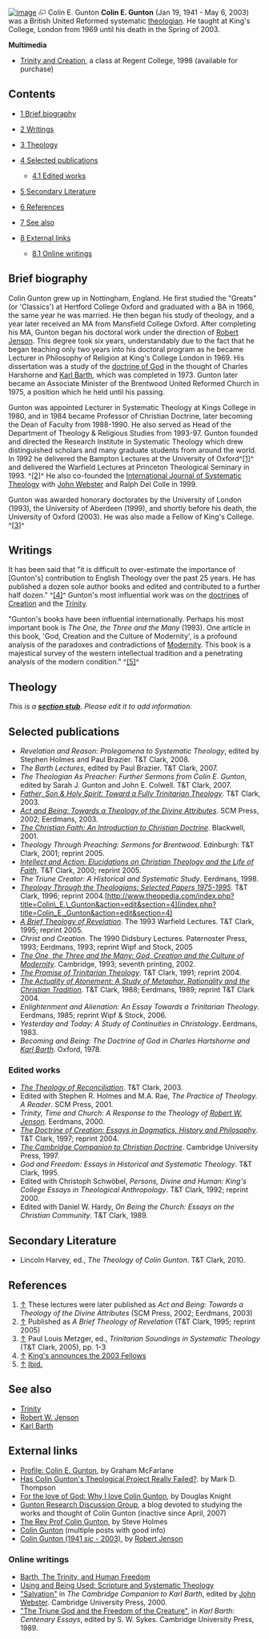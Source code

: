 [![image](images/f/f3/Gunton.jpg)](http://www.theopedia.com/File:Gunton.jpg)
[![image](data:image/png;base64,iVBORw0KGgoAAAANSUhEUgAAAA8AAAALCAAAAACFLIiAAAAAAnRSTlMA/1uRIrUAAABPSURBVAjXY/j///+5vXDwjAHIr26ZAgXZe8H8a/+hoIcw/9nevdVL9+79DuPvzQYZFPUezu8BMZLXgkExnD8HAu6hqv//n+HZVjD4DuUDAKlChD3fj6aPAAAAAElFTkSuQmCC)](http://www.theopedia.com/File:Gunton.jpg "Enlarge")
Colin E. Gunton
**Colin E. Gunton** (Jan 19, 1941 - May 6, 2003) was a British
United Reformed systematic [theologian](Theologian "Theologian").
He taught at King's College, London from 1969 until his death in
the Spring of 2003.

**Multimedia**

-   [Trinity and Creation](http://www.regentaudio.com/trinity_and_creation?category_id=0&search_string=gunton&search_category_id=0),
    a class at Regent College, 1998 (available for purchase)

## Contents

-   [1 Brief biography](#Brief_biography)
-   [2 Writings](#Writings)
-   [3 Theology](#Theology)
-   [4 Selected publications](#Selected_publications)
    -   [4.1 Edited works](#Edited_works)

-   [5 Secondary Literature](#Secondary_Literature)
-   [6 References](#References)
-   [7 See also](#See_also)
-   [8 External links](#External_links)
    -   [8.1 Online writings](#Online_writings)


## Brief biography

Colin Gunton grew up in Nottingham, England. He first studied the
"Greats" (or 'Classics') at Hertford College Oxford and graduated
with a BA in 1966, the same year he was married. He then began his
study of theology, and a year later received an MA from Mansfield
College Oxford. After completing his MA, Gunton began his doctoral
work under the direction of
[Robert Jenson](Robert_Jenson "Robert Jenson"). This degree took
six years, understandably due to the fact that he began teaching
only two years into his doctoral program as he became Lecturer in
Philosophy of Religion at King's College London in 1969. His
dissertation was a study of the [doctrine of God](God "God") in the
thought of Charles Harshorne and
[Karl Barth](Karl_Barth "Karl Barth"), which was completed in 1973.
Gunton later became an Associate Minister of the Brentwood United
Reformed Church in 1975, a position which he held until his
passing.

Gunton was appointed Lecturer in Systematic Theology at Kings
College in 1980, and in 1984 became Professor of Christian
Doctrine, later becoming the Dean of Faculty from 1988-1990. He
also served as Head of the Department of Theology & Religious
Studies from 1993-97. Gunton founded and directed the Research
Institute in Systematic Theology which drew distinguished scholars
and many graduate students from around the world. In 1992 he
delivered the Bampton Lectures at the University of
Oxford^[[1]](#note-0)^ and delivered the Warfield Lectures at
Princeton Theological Seminary in 1993. ^[[2]](#note-1)^ He also
co-founded the
[International Journal of Systematic Theology](http://www.blackwellpublishing.com/journal.asp?ref=1463-1652)
with [John Webster](John_Webster "John Webster") and Ralph Del
Colle in 1999.

Gunton was awarded honorary doctorates by the University of London
(1993), the University of Aberdeen (1999), and shortly before his
death, the University of Oxford (2003). He was also made a Fellow
of King's College. ^[[3]](#note-2)^

## Writings

It has been said that "it is difficult to over-estimate the
importance of [Gunton's] contribution to English Theology over the
past 25 years. He has published a dozen sole author books and
edited and contributed to a further half dozen." ^[[4]](#note-3)^
Gunton's most influential work was on the
[doctrines](Doctrine "Doctrine") of [Creation](Creation "Creation")
and the [Trinity](Trinity "Trinity").

"Gunton's books have been influential internationally. Perhaps his
most important book is *The One, the Three and the Many* (1993).
One article in this book, 'God, Creation and the Culture of
Modernity', is a profound analysis of the paradoxes and
contradictions of [Modernity](Modernism "Modernism"). This book is
a majestical survey of the western intellectual tradition and a
penetrating analysis of the modern condition." ^[[5]](#note-4)^

## Theology

*This is a **[section stub](http://www.theopedia.com/Category:Theopedia_sectionstubs "Category:Theopedia sectionstubs")**. Please edit it to add information.*
## Selected publications

-   *Revelation and Reason: Prolegomena to Systematic Theology*,
    edited by Stephen Holmes and Paul Brazier. T&T Clark, 2008.
-   *The Barth Lectures*, edited by Paul Brazier. T&T Clark, 2007.
-   *The Theologian As Preacher: Further Sermons from Colin E. Gunton*,
    edited by Sarah J. Gunton and John E. Colwell. T&T Clark, 2007.
-   *[Father, Son & Holy Spirit: Toward a Fully Trinitarian Theology](http://www.google.com/books?id=Pm1N7NoBnHkC&printsec=frontcover#PPR7,M1)*.
    T&T Clark, 2003.
-   *[Act and Being: Towards a Theology of the Divine Attributes](http://www.google.com/books?id=75GR3MGyJ3QC&printsec=frontcover)*.
    SCM Press, 2002; Eerdmans, 2003.
-   *[The Christian Faith: An Introduction to Christian Doctrine](http://www.google.com/books?id=yqr1eO7g6zEC&printsec=frontcover)*.
    Blackwell, 2001.
-   *Theology Through Preaching: Sermons for Brentwood*. Edinburgh:
    T&T Clark, 2001; reprint 2005.
-   *[Intellect and Action: Elucidations on Christian Theology and the Life of Faith](http://www.google.com/books?id=joGpsX8OnE4C&printsec=frontcover)*.
    T&T Clark, 2000; reprint 2005.
-   *The Triune Creator: A Historical and Systematic Study*.
    Eerdmans, 1998.
-   *[Theology Through the Theologians: Selected Papers 1975-1995](http://www.google.com/books?id=eLCp--LUdDEC&printsec=frontcover#PPP1,M1)*.
    T&T Clark, 1996; reprint
    2004.[http://www.theopedia.com/index.php?title=Colin\_E.\_Gunton&action=edit&section=4](index.php?title=Colin_E._Gunton&action=edit&section=4)
-   *[A Brief Theology of Revelation](http://www.google.com/books?id=xW2mnnPrg-YC&printsec=frontcover)*.
    The 1993 Warfield Lectures. T&T Clark, 1995; reprint 2005.
-   *Christ and Creation*. The 1990 Didsbury Lectures. Paternoster
    Press, 1993; Eerdmans, 1993; reprint Wipf and Stock, 2005
-   *[The One, the Three and the Many: God, Creation and the Culture of Modernity](http://www.google.com/books?id=t0Khr9wkgmoC&printsec=frontcover)*.
    Cambridge, 1993; seventh printing, 2002.
-   *[The Promise of Trinitarian Theology](http://www.google.com/books?id=8NuMl9UhKHkC&printsec=frontcover)*.
    T&T Clark, 1991; reprint 2004.
-   *[The Actuality of Atonement: A Study of Metaphor, Rationality and the Christian Tradition](http://www.google.com/books?id=1PJtY1WUN7kC&printsec=frontcover)*.
    T&T Clark, 1988; Eerdmans, 1989; reprint T&T Clark 2004.
-   *Enlightenment and Alienation: An Essay Towards a Trinitarian Theology*.
    Eerdmans, 1985; reprint Wipf & Stock, 2006.
-   *Yesterday and Today: A Study of Continuities in Christology*.
    Eerdmans, 1983.
-   *Becoming and Being: The Doctrine of God in Charles Hartshorne and [Karl Barth](Karl_Barth "Karl Barth")*.
    Oxford, 1978.

### Edited works

-   *[The Theology of Reconciliation](http://www.google.com/books?id=fJxj9QpjTrAC&printsec=frontcover)*.
    T&T Clark, 2003.
-   Edited with Stephen R. Holmes and M.A. Rae,
    *The Practice of Theology. A Reader*. SCM Press, 2001.
-   *Trinity, Time and Church: A Response to the Theology of [Robert W. Jenson](Robert_W._Jenson "Robert W. Jenson")*.
    Eerdmans, 2000.
-   *[The Doctrine of Creation: Essays in Dogmatics, History and Philosophy](http://www.google.com/books?id=_mZcmPY6do8C&printsec=frontcover)*.
    T&T Clark, 1997; reprint 2004.
-   *[The Cambridge Companion to Christian Doctrine](http://www.google.com/books?id=hvCmnn4Tq20C&printsec=frontcover)*.
    Cambridge University Press, 1997.
-   *God and Freedom: Essays in Historical and Systematic Theology*.
    T&T Clark, 1995.
-   Edited with Christoph Schwöbel,
    *Persons, Divine and Human: King's College Essays in Theological Anthropology*.
    T&T Clark, 1992; reprint 2000.
-   Edited with Daniel W. Hardy,
    *On Being the Church: Essays on the Christian Community*. T&T
    Clark, 1989.

## Secondary Literature

-   Lincoln Harvey, ed., *The Theology of Colin Gunton*. T&T Clark,
    2010.

## References

1.  [↑](#ref-0) These lectures were later published as
    *Act and Being: Towards a Theology of the Divine Attributes* (SCM
    Press, 2002; Eerdmans, 2003)
2.  [↑](#ref-1) Published as *A Brief Theology of Revelation* (T&T
    Clark, 1995; reprint 2005)
3.  [↑](#ref-2) Paul Louis Metzger, ed.,
    *Trinitarian Soundings in Systematic Theology* (T&T Clark, 2005),
    pp. 1-3
4.  [↑](#ref-3)
    [King's announces the 2003 Fellows](http://www.kcl.ac.uk/news/wmprint.php?news_id=225&year=2003)
5.  [↑](#ref-4)
    [Ibid.](http://www.kcl.ac.uk/news/wmprint.php?news_id=225&year=2003)

## See also

-   [Trinity](Trinity "Trinity")
-   [Robert W. Jenson](Robert_W._Jenson "Robert W. Jenson")
-   [Karl Barth](Karl_Barth "Karl Barth")

## External links

-   [Profile: Colin E. Gunton](http://catalystresources.org/issues/272mcfarlane.html),
    by Graham McFarlane
-   [Has Colin Gunton's Theological Project Really Failed?](http://markdthompson.blogspot.com/2009/12/has-colin-guntons-theological-project.html).
    by Mark D. Thompson
-   [For the love of God: Why I love Colin Gunton](http://faith-theology.blogspot.com/2006/06/for-love-of-god-21-why-i-love-colin.html),
    by Douglas Knight
-   [Gunton Research Discussion Group](http://guntonresearch.blogspot.com/),
    a blog devoted to studying the works and thought of Colin Gunton
    (inactive since April, 2007)
-   [The Rev Prof Colin Gunton](http://www.guardian.co.uk/religion/Story/0,2763,969072,00.html),
    by Steve Holmes
-   [Colin Gunton](http://andygoodliff.typepad.com/my_weblog/colin_gunton/index.html)
    (multiple posts with good info)
-   [Colin Gunton (1941 *sic* - 2003)](http://www.findarticles.com/p/articles/mi_qa3664/is_200404/ai_n9374334),
    by [Robert Jenson](Robert_Jenson "Robert Jenson")

### Online writings

-   [Barth, The Trinity, and Human Freedom](http://theologytoday.ptsem.edu/oct1986/v43-3-article1.htm)
-   [Using and Being Used: Scripture and Systematic Theology](http://theologytoday.ptsem.edu/oct1990/v47-3-article2.htm)
-   ["Salvation"](http://books.google.com/books?id=u-hzSdyXJnQC&printsec=frontcover#PPA143,M1)
    in *The Cambridge Companion to Karl Barth*, edited by
    [John Webster](John_Webster "John Webster"). Cambridge University
    Press, 2000.
-   ["The Triune God and the Freedom of the Creature"](http://www.google.com/books?id=uCk9AAAAIAAJ&printsec=frontcover#PPA46,M1),
    in *Karl Barth: Centenary Essays*, edited by S. W. Sykes. Cambridge
    University Press, 1989.



